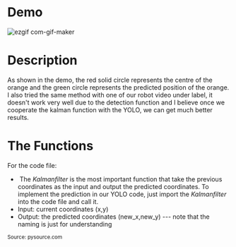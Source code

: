 
# Demo
![ezgif com-gif-maker](https://user-images.githubusercontent.com/103611360/211449746-98be8161-c797-401e-aa54-fdb01309fba6.gif)

# Description
As shown in the demo, the red solid circle represents the centre of the orange and the green circle represents the predicted position of the orange.
I also tried the same method with one of our robot video under label, it doesn't work very well due to the detection function and I believe once we cooperate the 
kalman function with the YOLO, we can get much better results.

# The Functions

For the code file:

  - &nbsp;The _Kalmanfilter_ is the most important function that take the previous coordinates as the input and output the predicted coordinates. To implement the prediction in our YOLO code, just import the _Kalmanfilter_ into the code file and call it. 
  - Input: current coordinates (x,y)
  - Output: the predicted coordinates (new_x,new_y) --- note that the naming is just for understanding


  <sub>Source: pysource.com <sub>  
